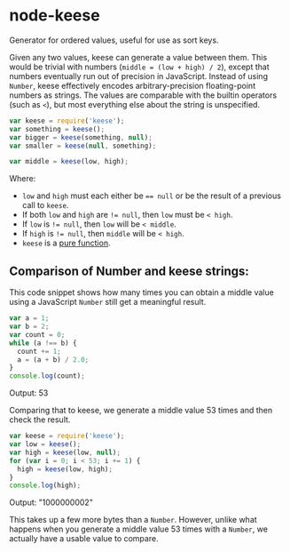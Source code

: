 node-keese
==========

Generator for ordered values, useful for use as sort keys.

Given any two values, keese can generate a value between them.
This would be trivial with numbers (`middle = (low + high) / 2`), except that numbers eventually run out of precision in JavaScript.
Instead of using `Number`, keese effectively encodes arbitrary-precision floating-point numbers as strings.
The values are comparable with the builtin operators (such as `<`), but most everything else about the string is unspecified.

```js
var keese = require('keese');
var something = keese();
var bigger = keese(something, null);
var smaller = keese(null, something);

var middle = keese(low, high);
```

Where:
* `low` and `high` must each either be `== null` or be the result of a previous call to `keese`.
* If both `low` and `high` are `!= null`, then `low` must be `< high`.
* If `low` is `!= null`, then `low` will be `< middle`.
* If `high` is `!= null`, then `middle` will be `< high`.
* `keese` is a [pure function](http://en.wikipedia.org/wiki/Pure_function).

Comparison of Number and keese strings:
---------------------------------------

This code snippet shows how many times you can obtain a middle value
using a JavaScript `Number` still get a meaningful result.

```js
var a = 1;
var b = 2;
var count = 0;
while (a !== b) {
  count += 1;
  a = (a + b) / 2.0;
}
console.log(count);
```

Output: 53

Comparing that to keese, we generate a middle value 53 times and then
check the result.

```js
var keese = require('keese');
var low = keese();
var high = keese(low, null);
for (var i = 0; i < 53; i += 1) {
  high = keese(low, high);
}
console.log(high);
```

Output: "1000000002"

This takes up a few more bytes than a `Number`. However, unlike what happens
when you generate a middle value 53 times with a `Number`, we actually have
a usable value to compare.
